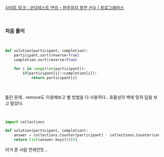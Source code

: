 [사이트 링크 : 코딩테스트 연습 - 완주하지 못한 선수 | 프로그래머스](https://programmers.co.kr/learn/courses/30/lessons/42576) <br>

<br>
 
### 처음 풀이

<br>

```py
def solution(participant, completion):
    participant.sort(reverse=True)
    completion.sort(reverse=True)

    for i in range(len(participant)):
        if(participant[i]!=completion[i]):
            return participant[i]
```

<br>

틀린 문제.. remove도 이용해보고 별 방법을 다 사용하다.. 효율성의 벽에 맞혀 답을 보고 말았다.

<br>

```py
import collections

def solution(participant, completion):
    answer = collections.Counter(participant) - collections.Counter(completion)
    return list(answer.keys())[0]
```

이거 푼 사람 천재인듯...
